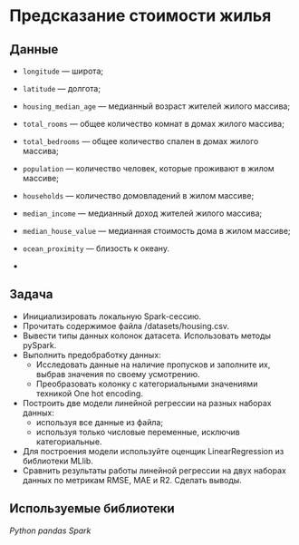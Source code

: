 # Предсказание стоимости жилья


## Данные

- `longitude` — широта;
- `latitude` — долгота;
- `housing_median_age` — медианный возраст жителей жилого массива;
- `total_rooms` — общее количество комнат в домах жилого массива;
- `total_bedrooms` — общее количество спален в домах жилого массива;
- `population` — количество человек, которые проживают в жилом массиве;
- `households` — количество домовладений в жилом массиве;
- `median_income` — медианный доход жителей жилого массива;
- `median_house_value` — медианная стоимость дома в жилом массиве;
- `ocean_proximity` — близость к океану.

- 
## Задача

- Инициализировать локальную Spark-сессию.
- Прочитать содержимое файла /datasets/housing.csv.
- Вывести типы данных колонок датасета. Использовать методы pySpark.
- Выполнить предобработку данных:
    - Исследовать данные на наличие пропусков и заполните их, выбрав значения по своему усмотрению.
    - Преобразовать колонку с категориальными значениями техникой One hot encoding.
- Построить две модели линейной регрессии на разных наборах данных:
    - используя все данные из файла;
    - используя только числовые переменные, исключив категориальные.
- Для построения модели используйте оценщик LinearRegression из библиотеки MLlib.
- Сравнить результаты работы линейной регрессии на двух наборах данных по метрикам RMSE, MAE и R2. Сделать выводы.

## Используемые библиотеки

*Python*
*pandas*
*Spark*